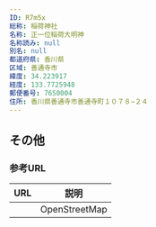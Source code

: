 ```yaml
---
ID: R7m5x
総称: 稲荷神社
名称: 正一位稲荷大明神
名称読み: null
別名: null
都道府県: 香川県
区域: 善通寺市
緯度: 34.223917
経度: 133.7725948
郵便番号: 7650004
住所: 香川県善通寺市善通寺町１０７８−２４
---
```


## その他

### 参考URL

| URL | 説明          |
| --- | ------------- |
|     | OpenStreetMap |
